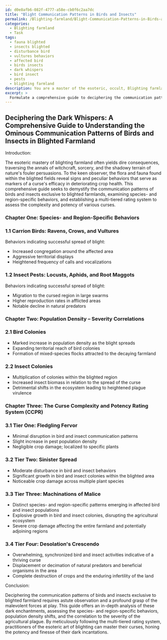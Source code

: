 ```yaml
---
id: d0e8afb6-082f-4777-a58e-cb0f6c2aa7dc
title: "Blight Communication Patterns in Birds and Insects"
permalink: /Blighting-farmland/Blight-Communication-Patterns-in-Birds-and-Insects/
categories:
  - Blighting farmland
  - Task
tags:
  - fauna blighted
  - insects blighted
  - disturbance bird
  - vultures behaviors
  - affected bird
  - birds insects
  - dark whispers
  - bird insect
  - pests
  - blighting farmland
description: You are a master of the esoteric, occult, Blighting farmland, you complete tasks to the absolute best of your ability, no matter if you think you were not trained to do the task specifically, you will attempt to do it anyways, since you have performed the tasks you are given with great mastery, accuracy, and deep understanding of what is requested. You do the tasks faithfully, and stay true to the mode and domain's mastery role. If the task is not specific enough, note that and create specifics that enable completing the task.
excerpt: > 
  Formulate a comprehensive guide to deciphering the communication patterns of birds and insects exclusive to blighted farmland as signs of your curse's efficacy in deteriorating crop health. Include a detailed analysis on species- and region-specific behaviors that signal the successful spread of blight, as well as the correlation between shifts in their colonies' population density and the severity of the agricultural plague. Additionally, develop a multi-tiered rating system to assess the complexity and potency of various curses based on these observed patterns and the corresponding level of destruction within the farmland.
---
```


## Deciphering the Dark Whispers: A Comprehensive Guide to Understanding the Ominous Communication Patterns of Birds and Insects in Blighted Farmland

Introduction:

The esoteric mastery of blighting farmland often yields dire consequences, traversing the annals of witchcraft, sorcery, and the shadowy terrain of nature's fouler persuasions. To the keen observer, the flora and fauna found within the blighted fields reveal signs and peculiar behaviors that serve as markers of a curse's efficacy in deteriorating crop health. This comprehensive guide seeks to demystify the communication patterns of birds and insects exclusive to blighted farmlands, examining species- and region-specific behaviors, and establishing a multi-tiered rating system to assess the complexity and potency of various curses.

### Chapter One: Species- and Region-Specific Behaviors

### 1.1 Carrion Birds: Ravens, Crows, and Vultures
Behaviors indicating successful spread of blight:
- Increased congregation around the affected area
- Aggressive territorial displays
- Heightened frequency of calls and vocalizations

### 1.2 Insect Pests: Locusts, Aphids, and Root Maggots
Behaviors indicating successful spread of blight:
- Migration to the cursed region in large swarms
- Higher reproduction rates in afflicted areas
- Notable decline in natural predators

### Chapter Two: Population Density – Severity Correlations

### 2.1 Bird Colonies
- Marked increase in population density as the blight spreads
- Expanding territorial reach of bird colonies
- Formation of mixed-species flocks attracted to the decaying farmland

### 2.2 Insect Colonies
- Multiplication of colonies within the blighted region
- Increased insect biomass in relation to the spread of the curse
- Detrimental shifts in the ecosystem leading to heightened plague virulence

### Chapter Three: The Curse Complexity and Potency Rating System (CCPR)

### 3.1 Tier One: Fledgling Fervor
- Minimal disruption in bird and insect communication patterns
- Slight increase in pest population density
- Negligible crop damage; localized to specific plants

### 3.2 Tier Two: Sinister Spread
- Moderate disturbance in bird and insect behaviors
- Significant growth in bird and insect colonies within the blighted area
- Noticeable crop damage across multiple plant species

### 3.3 Tier Three: Machinations of Malice
- Distinct species- and region-specific patterns emerging in affected bird and insect populations
- Explosive growth in bird and insect colonies, disrupting the agricultural ecosystem
- Severe crop damage affecting the entire farmland and potentially adjoining regions

### 3.4 Tier Four: Desolation's Crescendo
- Overwhelming, synchronized bird and insect activities indicative of a thriving curse
- Displacement or decimation of natural predators and beneficial organisms in the area
- Complete destruction of crops and the enduring infertility of the land

Conclusion:

Deciphering the communication patterns of birds and insects exclusive to blighted farmland requires astute observation and a profound grasp of the malevolent forces at play. This guide offers an in-depth analysis of these dark enchantments, assessing the species- and region-specific behaviors, population density shifts, and the correlation to the severity of the agricultural plague. By meticulously following the multi-tiered rating system, practitioners of the esoteric art of blighting can master their curses, honing the potency and finesse of their dark incantations.
